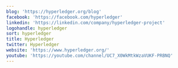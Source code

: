 ```yaml
---
blog: 'https://hyperledger.org/blog'
facebook: 'https://facebook.com/hyperledger'
linkedin: 'https://linkedin.com/company/hyperledger-project'
logohandle: hyperledger
sort: hyperledger
title: Hyperledger
twitter: Hyperledger
website: 'https://www.hyperledger.org/'
youtube: 'https://youtube.com/channel/UC7_X0WkMtkWzaVUKF-PRBNQ'
---
```

